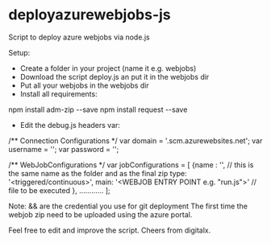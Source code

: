 # deployazurewebjobs-js
Script to deploy azure webjobs via node.js

Setup:
- Create a folder in your project (name it e.g. webjobs)
- Download the script deploy.js an put it in the webjobs dir
- Put all your webjobs in the webjobs dir
- Install all requirements:
      
npm install adm-zip --save
npm install request --save

- Edit the debug.js headers var:

/** Connection Configurations */
var domain = '<WEBSITENAME>.scm.azurewebsites.net';
var username = '<DEPLOYUSER>';
var password = '<DEPLOYUSERPASSWORD>';

/** WebJobConfigurations */
var jobConfigurations = [
    {name : '<WEBJOBNAME>', // this is the same name as the folder and as the final zip
        type: '<triggered/continuous>',
        main: '<WEBJOB ENTRY POINT e.g. "run.js">'        // file to be executed
    },
............
];

Note:
<DEPLOYUSER> && <DEPLOYUSERPASSWORD> are the credential you use for git deployment
The first time the webjob zip need to be uploaded using the azure portal.

Feel free to edit and improve the script.
Cheers from digitalx.
